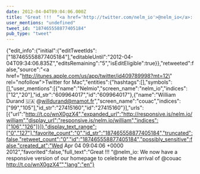 ```yaml
---
date: 2012-04-04T09:04:06.000Z
title: "Great !!!  “<a href='http://twitter.com/nelm_io'>@nelm_io</a>: We now have a responsive version of our homepage to celebrate the arrival of <a href='http://twitter.com/couac'>@couac</a> http://t.co/wnX0gzX4”″"
user_mentions: "undefined"
tweet_id: "187465558877405184"
pub_type: "tweet"
---
```

{"edit_info":{"initial":{"editTweetIds":["187465558877405184"],"editableUntil":"2012-04-04T09:34:06.835Z","editsRemaining":"5","isEditEligible":true}},"retweeted":false,"source":"<a href=\"http://itunes.apple.com/us/app/twitter/id409789998?mt=12\" rel=\"nofollow\">Twitter for Mac</a>","entities":{"hashtags":[],"symbols":[],"user_mentions":[{"name":"Nelmio","screen_name":"nelm_io","indices":["12","20"],"id_str":"609964017","id":"609964017"},{"name":"William Durand 🇺🇦 @willdurand@mamot.fr","screen_name":"couac","indices":["99","105"],"id_str":"27415160","id":"27415160"}],"urls":[{"url":"http://t.co/wnX0gzX4","expanded_url":"http://responsive.is/nelm.io/william","display_url":"responsive.is/nelm.io/william","indices":["106","126"]}]},"display_text_range":["0","127"],"favorite_count":"0","id_str":"187465558877405184","truncated":false,"retweet_count":"0","id":"187465558877405184","possibly_sensitive":false,"created_at":"Wed Apr 04 09:04:06 +0000 2012","favorited":false,"full_text":"Great !!!  “@nelm_io: We now have a responsive version of our homepage to celebrate the arrival of @couac http://t.co/wnX0gzX4”","lang":"en"}
